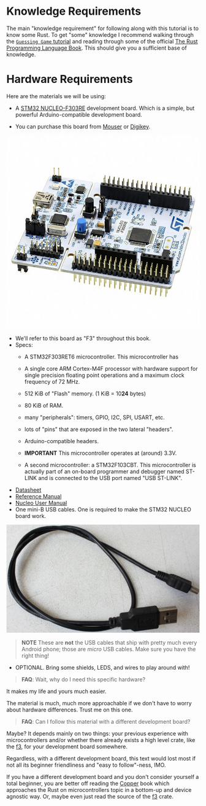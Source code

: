 # Knowledge Requirements

The main "knowledge requirement" for following along with this tutorial is to
know some Rust. To get "some" knowledge I recommend walking through the
[`Guessing Game` tutorial](https://doc.rust-lang.org/book/guessing-game.html)
and reading through some of the official [The Rust Programming Language Book].
This should give you a sufficient base of knowledge.

[The Rust Programming Language Book]: https://doc.rust-lang.org/book

# Hardware Requirements

Here are the materials we will be using:

- A [STM32 NUCLEO-F303RE] development board. Which is a simple, but powerful
  Arduino-compatible development board.

[STM32 NUCLEO-F303RE]: http://www.st.com/en/evaluation-tools/nucleo-f303re.html
  - You can purchase this board from [Mouser][0] or [Digikey][1].

[0]: http://www.mouser.com/ProductDetail/STMicroelectronics/NUCLEO-F303RE/?qs=%2fha2pyFaduhMljemrTB2TiWNA%252b8NWaDxaSD%252bvQZGxBvfwZmOimB6MjCEAFnAFVgy
[1]: https://www.digikey.com/products/en?keywords=NUCLEO-F303RE

<p align="center">
<img title="STM32 NUCLEO-F303RE" src="assets/f3.jpg" />
</p>

  - We'll refer to this board as "F3" throughout this book.
  - Specs:
      - A STM32F303RET6 microcontroller. This microcontroller has
    - A single core ARM Cortex-M4F processor with hardware support for single
      precision floating point operations and a maximum clock frequency of 72 MHz.

    - 512 KiB of "Flash" memory. (1 KiB = 10**24** bytes)

    - 80 KiB of RAM.

    - many "peripherals": timers, GPIO, I2C, SPI, USART, etc.

    - lots of "pins" that are exposed in the two lateral "headers".

    - Arduino-compatible headers.

    - **IMPORTANT** This microcontroller operates at (around) 3.3V.

    - A second microcontroller: a STM32F103CBT. This microcontroller is actually
      part of an on-board programmer and debugger named ST-LINK and is connected to
      the USB port named "USB ST-LINK".
  - [Datasheet](http://www.st.com/content/ccc/resource/technical/document/datasheet/2c/6f/d7/64/1f/a3/4f/c9/DM00118585.pdf/files/DM00118585.pdf/jcr:content/translations/en.DM00118585.pdf)
  - [Reference Manual](http://www.st.com/content/ccc/resource/technical/document/reference_manual/4a/19/6e/18/9d/92/43/32/DM00043574.pdf/files/DM00043574.pdf/jcr:content/translations/en.DM00043574.pdf)
  - [Nucleo User Manual](http://www.st.com/content/ccc/resource/technical/document/user_manual/98/2e/fa/4b/e0/82/43/b7/DM00105823.pdf/files/DM00105823.pdf/jcr:content/translations/en.DM00105823.pdf)
- One mini-B USB cables. One is required to make the STM32 NUCLEO board
  work.

<p align="center">
<img title="mini-B USB cable" src="assets/usb-cable.jpg">
</p>

> **NOTE** These are **not** the USB cables that ship with pretty much every
> Android phone; those are *micro* USB cables. Make sure you have the right
> thing!

- OPTIONAL. Bring some shields, LEDS, and wires to play around with!

> **FAQ**: Wait, why do I need this specific hardware?

It makes my life and yours much easier.

The material is much, much more approachable if we don't have to worry about
hardware differences. Trust me on this one.

> **FAQ**: Can I follow this material with a different development board?

Maybe? It depends mainly on two things: your previous experience with
microcontrollers and/or whether there already exists a high level crate, like
the [f3], for your development board somewhere.

Regardless, with a different development board, this text would lost most if not
all its beginner friendliness and "easy to follow"-ness, IMO.

If you have a different development board and you don't consider yourself a
total beginner, you are better off reading the [Copper] book which approaches
the Rust on microcontrollers topic in a bottom-up and device agnostic way. Or,
maybe even just read the source of the [f3] crate.

[Copper]: https://japaric.github.io/copper
[f3]: https://github.com/japaric/f3
